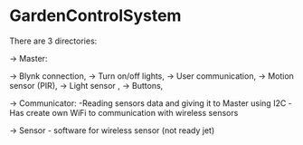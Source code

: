 # GardenControlSystem

There are 3 directories:

-> Master:

 -> Blynk connection,
 -> Turn on/off lights,
 -> User communication,
 -> Motion sensor (PIR),
 -> Light sensor ,
 -> Buttons,
  
-> Communicator:
 -Reading sensors data and giving it to Master using I2C
 -Has create own WiFi to communication with wireless sensors
  
-> Sensor - software for wireless sensor (not ready jet) 
